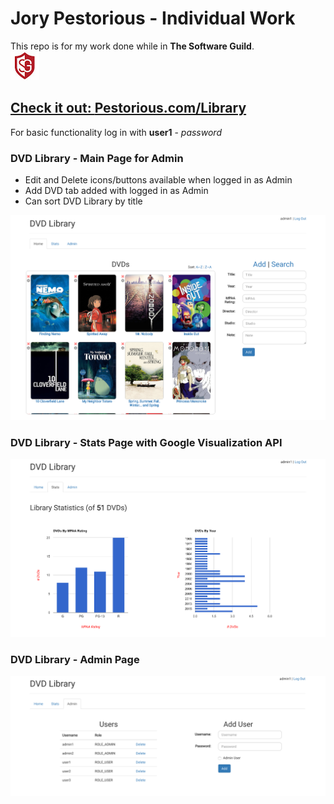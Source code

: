 # Jory Pestorious - Individual Work
This repo is for my work done while in **The Software Guild**.  
![Software Guild Logo](swg.jpg)

## [Check it out: **Pestorious.com/Library**](http://pestorious.com/Library/home)
For basic functionality log in with **user1** - _password_

### DVD Library - Main Page for Admin
* Edit and Delete icons/buttons available when logged in as Admin
* Add DVD tab added with logged in as Admin
* Can sort DVD Library by title

![alt text](DvdLibrary01.png "DVD Library - Main Page for Admin")

### DVD Library - Stats Page with Google Visualization API
![alt text](DvdLibrary02.png "DVD Library - Stats Page")

### DVD Library - Admin Page
![alt text](DvdLibrary03.png "DVD Library - Admin Page")
